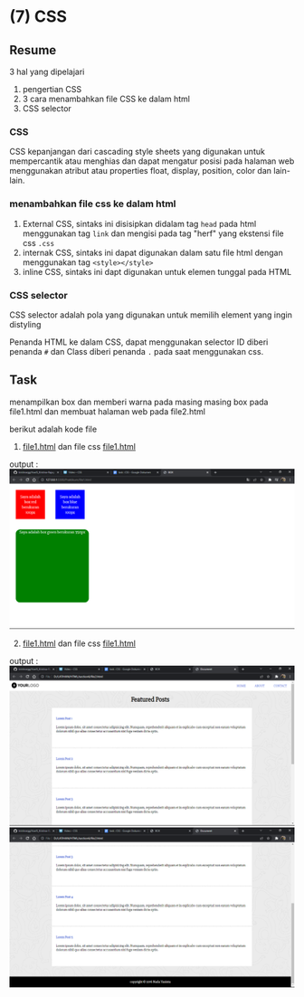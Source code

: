 # (7) CSS

## Resume

3 hal yang dipelajari
1. pengertian CSS
2. 3 cara menambahkan file CSS ke dalam html
3. CSS selector

### CSS

CSS kepanjangan dari cascading style sheets yang digunakan untuk mempercantik atau menghias dan dapat mengatur posisi pada halaman web menggunakan atribut atau properties float, display, position, color dan lain-lain.

### menambahkan file css ke dalam html

1. External CSS, sintaks ini disisipkan didalam tag `head` pada html menggunakan tag `link` dan mengisi pada tag "herf" yang ekstensi file css `.css`
2. internak CSS, sintaks ini dapat digunakan dalam satu file html dengan menggunakan tag `<style></style>`
3. inline CSS, sintaks ini dapt digunakan untuk elemen tunggal pada HTML

### CSS selector

CSS selector adalah pola yang digunakan untuk memilih element yang ingin distyling

Penanda HTML ke dalam CSS, dapat menggunakan selector ID diberi penanda `#` dan Class diberi penanda `.` pada saat menggunakan css.

## Task 
menampilkan box dan memberi warna pada masing masing box pada file1.html dan membuat halaman web pada file2.html

berikut adalah kode file
1. [file1.html](./Praktikum/file1.html) dan file css [file1.html](./Praktikum/css/file1.css)

output :
![page file1](./Screenshots/file1-page.png)

2. [file1.html](./Praktikum/file2.html) dan file css [file1.html](./Praktikum/css/file2.css)

output :
![page file2-1](./Screenshots/file2-1.png)
![page file2-2](./Screenshots/file2-2.png)
